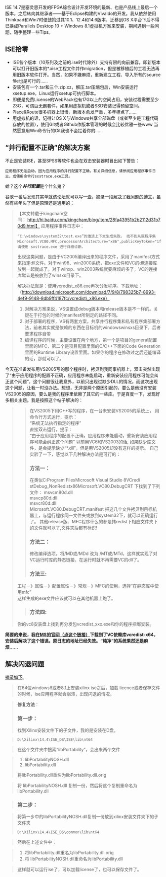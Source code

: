 <!-- 
.. title: 让Windows 8.1与Xilinx ISE 14.7愉快地玩耍
.. slug: rang-windows-81yu-xilinx-ise-147yu-kuai-di-wan-shua
.. date: 2015-03-21 22:11:17 UTC+08:00
.. tags: Xilinx ISE,Windows
.. category: Computer Architecture
.. link: 
.. description: 
.. type: text
-->

ISE 14.7是塞灵思开发的FPGA综合设计开发环境的最新、也是产品线上最后一个版本，之后转向其继承者——基于Eclipse构建的Vivaldo的开发。我从依然使用Thinkpad和Win7时便鼓捣过其10.1、12.4和14.6版本，迁移到OS X平台下后不得已换成Parallels Desktop 10 + Windows 8.1虚拟机方案来安装，期间遇到一些问题，随手整理一些Tips。

<!-- TEASER_END -->

## ISE拾零

- ISE各个版本（10系列及之前的.ise时代除外）支持有限的向前兼容，即新版本可以打开旧版本的\*.xise工程文件并作migration，但是被移植后的工程无法再用旧版本软件打开。当然，如果不嫌麻烦，重新建立工程、导入所有的source file也是可行的……
- 安装包有一个.tar和三个.zip.xz，解压.tar压缩包后，Win安装运行xsetup.exe，Linux运行xsetup可执行脚本。
- 即便是免费License的WebPack也有17G以上的空间占用，安装过程需要至少23G，可谓巨无霸套件，如果用虚拟机或者SSD安装记得预留空间。
- Place&Route很多机器上很慢，新版本愈发严重，多年槽点了……
- 用虚拟机的话，记得让OS X与Windows共享全部磁盘（或者至少是工程代码存放的位置），使用Git或者Github作版本管理的时候会比较优雅一些www 当然愿意用Win命令行的Git我也不会拦着你的……

## “并行配置不正确”的解决方案
不止是安装ISE，甚至SPSS等软件也会在双击安装器时冒出如下警告：

`应用程序无法启动，因为应用程序的并行配置不正确，有关详细信息，请参阅应用程序事件日志，或使用命令行sxstrace.exe工具。`

蛤？这个***并行配置***是个什么鬼？

谷歌一番后发现其实单就该论坛就可以写一壶，摘录一段[解决了我问题的博文][1]，虽然有些年头了但是原理还是通用的：

> 【本文转载于kingcham空间： http://hi.baidu.com/kingcham/blog/item/28fa43951b2b2112d31b70d9.html】
> 应用程序事件日志中：
> 
> 	  “C:\windows\system32\test.exe”的激活上下文生成失败。 找不到从属程序集Microsoft.VC80.MFC,processorArchitecture="x86",publicKeyToken="1fc8b3b9a1e18e3b",type="win32",version="8.0.50727.762"。 请使用 sxstrace.exe 进行详细诊断。
>    
> 出现这类问题，是由于VC2005编译出来的程序文件，采用了manifest方式来指定dll文件。对于win98、win2000系统，把exe文件和VC的dll连接库放到一起就成了。对于winxp、win2003系统就要麻烦的多了，VC的连接库默认是被放到了winsxs目录下。

> 解决办法就是：使用vcredist\_x86.exe再次分发程序。下载地址：（http://download.microsoft.com/download/7/9/8/798325b7-8993-4ef9-9148-8db9ff4187fc/vcredist\_x86.exe）

> 1.    对解决方案来说，VS设置成debug版本和release版本是不一样的。关键在于打包的时候的manifest所制定的路径不同。
> 2.    对于部署的程序，VS有两套方案，共享并行程序集和私有程序集部署方法，前者其实就是依赖的东西在目标机的windowswinsxs目录下，后者要求程序自带
> 3.    编译程序的时候，主要设置在两个地方，第一个是项目的general配置里面的MFC，第二个是项目配置里面的C/C++下面的Code Generation里面的Runtime Library设置里面。如果你的程序在修改过之后还能编译的话，那就可以了。
> 	 
> 	 
> 
今天在准备发布用VS2005写的那个程序时，拷贝到我同事机器上，双击突然出现了“由于应用程序的配置不正确，应用程序未能启动，重新安装应用程序可能会纠正这个问题“，这个问题很让我意外，以前只出现过缺少DLL的情况，而这次出现这个问题，让我一时没办法。想想，无非是两个原因引起的，要么是他没有安装VS2005的原因，要么是我的程序里依赖了其它的一些库。于是百度一下，发现好多相关主题。我是按照这个帖子解决的：

> > 在VS2005下用C++写的程序，在一台未安装VS2005的系统上，
> > 用命令行方式运行，提示：  
> > “系统无法执行指定的程序”  
> > 直接双击运行，提示：  
> > “由于应用程序的配置不正确，应用程序未能启动，重新安装应用程序可能会纠正这个问题”
> > 以前用VC6和VS2003的话, 如果缺少库文件，是会提示缺少“\*.dll”，但是用VS2005却没有这样的提示。
> > 自己实验了一下，感觉以下几种解决办法是可行的：  
> > ### 方法一：  
> > 在类似C:Program FilesMicrosoft Visual Studio 8VCredi  
> > stDebug\_NonRedistx86Microsoft.VC80.DebugCRT 下找到了下列文件：
> msvcm80d.dll  
> msvcp80d.dll  
> msvcr80d.dll  
> Microsoft.VC80.DebugCRT.manifest
> 把这几个文件拷贝到目标机器上，与运行程序同一文件夹或放到system32下，就可以正确运行了。
> 其他release版、MFC程序什么的都是拷redist下相应文件夹下的文件就可以了,文件夹后都有标识!
> > ### 方法二：  
> > 修改编译选项，将/MD或/MDd 改为 /MT或/MTd，这样就实现了对VC运行时库的静态链接，在运行时就不再需要VC的dll了。
> > ### 方法三:
> 工程－》属性－》配置属性－》常规－》MFC的使用，选择“在静态库中使用mfc”  
> 这样生成的exe文件应该就可以在其他机器上跑了。
> > ### 方法四:
> 你的vc8安装盘上找到再分发包vcredist\_xxx.exe和你的程序捆绑安装。

**简要的来说，我在[MS的官网（点这个链接）][2]下载到了VC依赖库vcredist-x64，安装后解决了这个错误。原日志的地址已经失效。“纯净”的系统果然还是麻烦……**


## 解决闪退问题

[摘录如下][3]。

> 在64位windows8或者8.1上安装xilinx ise之后，加载 licence或者保存文件的时候，ise应用程序就会崩溃，出现闪退的情况。

> **修复方法**：
> ### 第一步：
> 找到Xilinx安装文件下的子文件，我的是安装在D盘。

> `D:\Xilinx\14.4\ISE_DS\ISE\lib\nt64`

> 在这个文件夹中搜索“libPortability”，会出来两个文件

> 1. libPortabilityNOSH.dll  
> 2. libPortability.dll    
> 
> 将libPortability.dll重名为libPortability.dll.orig

> 将 libPortabilityNOSH.dll 复制一份，然后将这个复制重命名为libPortability.dll  

> ### 第二步：

> 将第一步中的libPortabilityNOSH.dll复制一份放到xilinx安装文件夹下的子文件夹
>   
> `D:\Xilinx\14.4\ISE_DS\common\lib\nt64`  

> 然后在上述文件中：

> 1. 将libPortability.dll重名为libPortability.dll.orig
>   2. 将 libPortabilityNOSH.dll重命名为libPortability.dll

> 这样就可以运行ise了，可以加载license了，也可以保存文件了。

[1]:	http://blog.sina.com.cn/s/blog_59732e990100ii6q.html
[2]:	http://www.microsoft.com/en-us/download/details.aspx?id=14632
[3]:	http://blog.csdn.net/lichao_ustc/article/details/37668413
